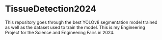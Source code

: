 # TissueDetection2024
This repository goes through the best YOLOv8 segmentation model trained as well as the dataset used to train the model. This is my Engineering Project for the Science and Engineering Fairs in 2024.
